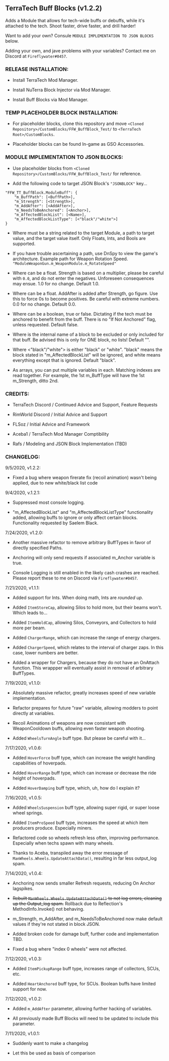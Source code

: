 ## TerraTech Buff Blocks (v1.2.2)

Adds a Module that allows for tech-wide buffs or debuffs, while it's attached to the tech. Shoot faster, drive faster, and drill harder! 

Want to add your own? Consule `MODULE IMPLEMENTATION TO JSON BLOCKS` below.

Adding your own, and jave problems with your variables? Contact me on Discord at `Fireflywater#0457`.

### RELEASE INSTALLATION:

* Install TerraTech Mod Manager.

* Install NuTerra Block Injector via Mod Manager.

* Install Buff Blocks via Mod Manager.

### TEMP PLACEHOLDER BLOCK INSTALLATION: 

* For placeholder blocks, clone this repository and move `<Cloned Repository>/CustomBlocks/FFW_BuffBlock_Test/` to `<TerraTech Root>/CustomBlocks`.

* Placeholder blocks can be found In-game as GSO Accessories.

### MODULE IMPLEMENTATION TO JSON BLOCKS: 

* Use placeholder blocks from `<Cloned Repository>/CustomBlocks/FFW_BuffBlock_Test/` for reference.

* Add the following code to target JSON Block's `"JSONBLOCK"` key...

```
"FFW_TT_BuffBlock.ModuleBuff": {
	"m_BuffPath": [<BuffPath>],
	"m_Strength": [<Strength>],
	"m_AddAfter": [<AddAfter>],
	"m_NeedsToBeAnchored": [<Anchor>],
	"m_AffectedBlockList": [<Name>],
	"m_AffectedBlockListType": [<"black"/"white">]
}
```

* Where <BuffPath> must be a string related to the target Module, a path to target value, and the target value itself. Only Floats, Ints, and Bools are supported. 

* If you have trouble ascertaining a path, use DnSpy to view the game's architecture. Example path for Weapon Rotation Speed. `"ModuleWeaponGun.m_WeaponModule.m_RotateSpeed"`

* Where <Strength> can be a float. Strength is based on a multiplier, please be careful with `0.0`, and do not enter the negatives. Unforeseen consequences may ensue. 1.0 for no change. Default 1.0.

* Where <AddAfter> can be a float. AddAfter is added after Strength, go figure. Use this to force 0s to become positives. Be careful with extreme numbers. 0.0 for no change. Default 0.0.

* Where <Anchor> can be a boolean, true or false. Dictating if the tech must be anchored to benefit from the buff. There is no "If Not Anchored" flag, unless requested. Default false.

* Where <Name> is the internal name of a block to be excluded or only included for that buff. Be advised this is only for ONE block, no lists! Default "".

* Where <"black"/"white"> is either "black" or "white". "black" means the block stated in "m_AffectedBlockList" will be ignored, and white means everything except that is ignored. Default "black".

* As arrays, you can put multiple variables in each. Matching indexes are read together. For example, the 1st m_BuffType will have the 1st m_Strength, ditto 2nd.

### CREDITS: 

* TerraTech Discord / Continued Advice and Support, Feature Requests

* RimWorld Discord / Initial Advice and Support

* FLSoz / Initial Advice and Framework

* Aceba1 / TerraTech Mod Manager Comptibility

* Rafs / Modeling and JSON Block Implementation (TBD)

### CHANGELOG:
9/5/2020, v1.2.2: 

* Fixed a bug where weapon firerate fix (recoil animation) wasn't being applied, due to new white/black list code 

9/4/2020, v.1.2.1: 

* Suppressed most console logging.

* "m_AffectedBlockList" and "m_AffectedBlockListType" functionality added, allowing buffs to ignore or only affect certain blocks. Functionality requested by Saelem Black.

7/24/2020, v1.2.0:

* Another massive refactor to remove arbitrary BuffTypes in favor of directly specified Paths.

* Anchoring will only send requests if associated m_Anchor variable is true.

* Console Logging is still enabled in the likely cash crashes are reached. Please report these to me on Discord via `Fireflywater#0457`.

7/21/2020, v1.1.1:

* Added support for Ints. When doing math, Ints are *rounded up*. 

* Added `ItemStoreCap`, allowing Silos to hold more, but their beams won't. Which leads to...

* Added `ItemHoldCap`, allowing Silos, Conveyors, and Collectors to hold more per beam.

* Added `ChargerRange`, which can increase the range of energy chargers.

* Added `ChargerSpeed`, which relates to the interval of charger zaps. In this case, lower numbers are better.

* Added a wrapper for Chargers, because they do not have an OnAttach function. This wrappper will eventually assist in removal of arbitrary BuffTypes.

7/19/2020, v1.1.0:

* Absolutely massive refactor, greatly increases speed of new variable implementation.

* Refactor prepares for future "raw" variable, allowing modders to point directly at variables.

* Recoil Animations of weapons are now consistant with WeaponCooldown buffs, allowing even faster weapon shooting.

* Added `WheelsTurnAngle` buff type. But please be careful with it...

7/17/2020, v1.0.6:

* Added `HoverForce` buff type, which can increase the weight handling capabilities of hoverpads.

* Added `HoverRange` buff type, which can increase or decrease the ride height of hoverpads.

* Added `HoverDamping` buff type, which, uh, how do I explain it?

7/16/2020, v1.0.5:

* Added `WheelsSuspension` buff type, allowing super rigid, or super loose wheel springs.

* Added `ItemProSpeed` buff type, increases the speed at which item producers produce. Especially miners.

* Refactored code so wheels refresh less often, improving performance. Especially when techs spawn with many wheels.

* Thanks to Aceba, transpiled away the error message of `ManWheels.Wheels.UpdateAttachData()`, resulting in far less output_log spam.

7/14/2020, v1.0.4:

* Anchoring now sends smaller Refresh requests, reducing On Anchor lagspikes.

* ~~Rebuilt `ManWheels.Wheels.UpdateAttachData()` to not log errors, cleaning up the Output_log spam.~~ Rollback due to Reflection's MethodInfo.Invoke() not behaving.

* m_Strength, m_AddAfter, and m_NeedsToBeAnchored now make default values if they're not stated in block JSON.

* Added broken code for damage buff, further code and implementation TBD.

* Fixed a bug where "index 0 wheels" were not affected.

7/12/2020, v1.0.3:

* Added `ItemPickupRange` buff type, increases range of collectors, SCUs, etc.

* Added `HeartAnchored` buff type, for SCUs. Boolean buffs have limited support for now.

7/12/2020, v1.0.2:

* Added `m_AddAfter` parameter, allowing further hacking of variables.

* All previously made Buff Blocks will need to be updated to include this parameter.

7/11/2020, v1.0.1:

* Suddenly want to make a changelog

* Let this be used as basis of comparison